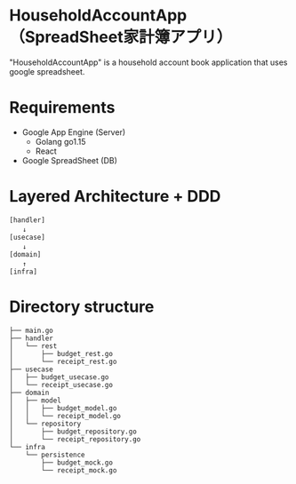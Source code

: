 # HouseholdAccountApp（SpreadSheet家計簿アプリ）

"HouseholdAccountApp" is a household account book application that uses google spreadsheet.

# Requirements
- Google App Engine (Server)
    - Golang go1.15
    - React
- Google SpreadSheet (DB)

# Layered Architecture + DDD
    [handler]
    　　↓
    [usecase]
    　　↓
    [domain]
    　　↑
    [infra]

# Directory structure
    ├── main.go
    ├── handler
    │   └── rest
    │       ├── budget_rest.go
    │       └── receipt_rest.go
    ├── usecase
    │   ├── budget_usecase.go
    │   └── receipt_usecase.go
    ├── domain
    │   ├── model
    │   │   ├── budget_model.go
    │   │   └── receipt_model.go
    │   └── repository
    │       ├── budget_repository.go
    │       └── receipt_repository.go
    └── infra
        └── persistence
            ├── budget_mock.go
            └── receipt_mock.go
